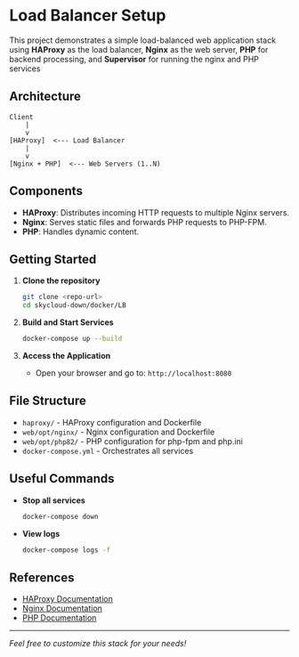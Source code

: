 # Load Balancer Setup

This project demonstrates a simple load-balanced web application stack using **HAProxy** as the load balancer, **Nginx** as the web server, **PHP** for backend processing, and **Supervisor** for running the nginx and PHP services

## Architecture

```
Client
    |
    v
[HAProxy]  <--- Load Balancer
    |
    v
[Nginx + PHP]  <--- Web Servers (1..N)
```

## Components

- **HAProxy**: Distributes incoming HTTP requests to multiple Nginx servers.
- **Nginx**: Serves static files and forwards PHP requests to PHP-FPM.
- **PHP**: Handles dynamic content.

## Getting Started

1. **Clone the repository**
     ```bash
     git clone <repo-url>
     cd skycloud-down/docker/LB
     ```

2. **Build and Start Services**
     ```bash
     docker-compose up --build
     ```

3. **Access the Application**
     - Open your browser and go to: `http://localhost:8080`

## File Structure

- `haproxy/` - HAProxy configuration and Dockerfile
- `web/opt/nginx/` - Nginx configuration and Dockerfile
- `web/opt/php82/` - PHP configuration for php-fpm and php.ini
- `docker-compose.yml` - Orchestrates all services

## Useful Commands

- **Stop all services**
    ```bash
    docker-compose down
    ```

- **View logs**
    ```bash
    docker-compose logs -f
    ```

## References

- [HAProxy Documentation](https://www.haproxy.org/)
- [Nginx Documentation](https://nginx.org/)
- [PHP Documentation](https://www.php.net/)

---

*Feel free to customize this stack for your needs!*